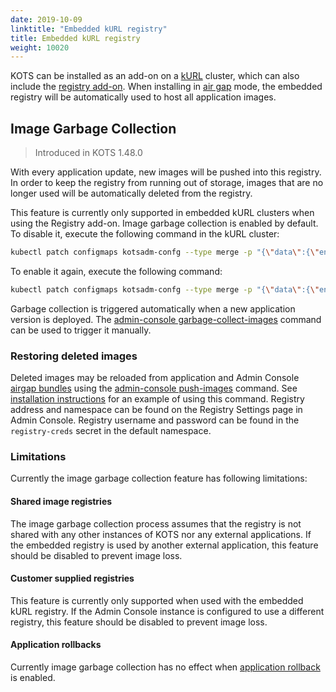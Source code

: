 ```yaml
---
date: 2019-10-09
linktitle: "Embedded kURL registry"
title: Embedded kURL registry
weight: 10020
---
```


KOTS can be installed as an add-on on a [kURL](https://kurl.sh/docs/introduction/) cluster, which can also include the [registry add-on](https://kurl.sh/docs/add-ons/registry).
When installing in [air gap](/kotsadm/installing/installing-embedded-cluster/#airgapped-installations) mode, the embedded registry will be automatically used to host all application images.

## Image Garbage Collection

> Introduced in KOTS 1.48.0

With every application update, new images will be pushed into this registry.
In order to keep the registry from running out of storage, images that are no longer used will be automatically deleted from the registry.

This feature is currently only supported in embedded kURL clusters when using the Registry add-on.
Image garbage collection is enabled by default.
To disable it, execute the following command in the kURL cluster:

```bash
kubectl patch configmaps kotsadm-confg --type merge -p "{\"data\":{\"enable-image-deletion\":\"false\"}}"
```

To enable it again, execute the following command:
```bash
kubectl patch configmaps kotsadm-confg --type merge -p "{\"data\":{\"enable-image-deletion\":\"true\"}}"
```

Garbage collection is triggered automatically when a new application version is deployed.
The [admin-console garbage-collect-images](/kots-cli/admin-console/garbage-collect-images/) command can be used to trigger it manually.

### Restoring deleted images
Deleted images may be reloaded from application and Admin Console [airgap bundles](/kotsadm/installing/airgap-packages/) using the [admin-console push-images](/kots-cli/admin-console/push-images/) command.
See [installation instructions](/kotsadm/installing/airgap-packages/#kots-install) for an example of using this command.
Registry address and namespace can be found on the Registry Settings page in Admin Console.
Registry username and password can be found in the `registry-creds` secret in the default namespace.

### Limitations
Currently the image garbage collection feature has following limitations:

#### Shared image registries
The image garbage collection process assumes that the registry is not shared with any other instances of KOTS nor any external applications.
If the embedded registry is used by another external application, this feature should be disabled to prevent image loss.

#### Customer supplied registries
This feature is currently only supported when used with the embedded kURL registry.
If the Admin Console instance is configured to use a different registry, this feature should be disabled to prevent image loss.

#### Application rollbacks
Currently image garbage collection has no effect when [application rollback](/reference/v1beta1/application/#allowrollback) is enabled.

